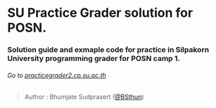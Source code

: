 # SU Practice Grader solution for POSN.
### Solution guide and exmaple code for practice in Silpakorn University programming grader for POSN camp 1. 
###### Go to [practicegrader2.cp.su.ac.th](http://practicegrader2.cp.su.ac.th)

> Author : Bhumjate Sudprasert ([@BSthun](https://github.com/BSthun))
